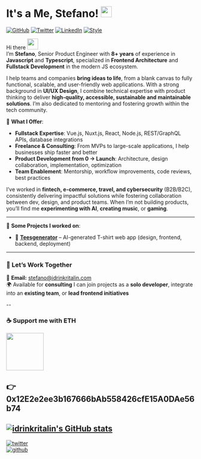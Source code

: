 # It's a Me, Stefano! <img src="https://github.com/TheDudeThatCode/TheDudeThatCode/blob/master/Assets/powerup.gif" width="29px">

[![GitHub](https://img.shields.io/badge/GitHub-@idrinkritalin-green)](https://github.com/idrinkritalin)
[![Twitter](https://img.shields.io/badge/Twitter-@idrinkritalin-blue)](https://twitter.com/idrinkritalin)
[![LinkedIn](https://img.shields.io/badge/Linked-In-blue)](https://www.linkedin.com/in/stveltri/)
[![Style](https://img.shields.io/badge/Dark%20Mode-111111.svg#gh-dark-mode-only)](https://github.com/settings/appearance#gh-dark-mode-only)

Hi there <img src="https://github.com/TheDudeThatCode/TheDudeThatCode/blob/master/Assets/Hi.gif" width="29px">  
I’m **Stefano**, Senior Product Engineer with **8+ years** of experience in **Javascript** and **Typescript**, specialized in **Frontend Architecture** and **Fullstack Development** in the modern JS ecosystem.

I help teams and companies **bring ideas to life**, from a blank canvas to fully functional, scalable, and user-friendly web applications.
With a strong background in **UI/UX Design**, I combine technical expertise with product thinking to deliver **high-quality, accessible, sustainable and maintainable solutions**.
I’m also dedicated to mentoring and fostering growth within the tech community.

💼 **What I Offer**:
- **Fullstack Expertise**: Vue.js, Nuxt.js, React, Node.js, REST/GraphQL APIs, database integrations
- **Freelance & Consulting**: From MVPs to large-scale applications, I help businesses ship faster and better
- **Product Development from 0 → Launch**: Architecture, design collaboration, implementation, optimization
- **Team Enablement**: Mentorship, workflow improvements, code reviews, best practices

I’ve worked in **fintech, e-commerce, travel, and cybersecurity** (B2B/B2C), consistently delivering impactful solutions while fostering collaboration between dev, design, and product teams.
When I’m not building products, you’ll find me **experimenting with AI**, **creating music**, or **gaming**.

---
🚀 **Some Projects I worked on**:
- 👕 [**Teesgenerator**](https://www.teesgenerator.com) – AI-generated T-shirt web app (design, frontend, backend, deployment)
---

### 💬 Let’s Work Together
📧 **Email:** stefano@idrinkritalin.com  
🌍 Available for **consulting**
I can join projects as a **solo developer**, integrate into an **existing team**, or **lead frontend initiatives**

--
### ☕ Support me with ETH
<img src="https://icons.iconarchive.com/icons/cjdowner/cryptocurrency-flat/1024/Ethereum-ETH-icon.png" width="100" height="100" />

👉 0x12E2e2ee3b167666bAb558426cfE15A0DAe56b74
---
[![idrinkritalin's GitHub stats](https://github-readme-stats.vercel.app/api?username=idrinkritalin&hide=contribs,issues&theme=tokyonight)](https://github.com/anuraghazra/github-readme-stats)
---
[![twitter](https://img.shields.io/twitter/follow/idrinkritalin?style=social)](https://twitter.com/idrinkritalin)  
[![github](https://img.shields.io/github/followers/idrinkritalin?style=social)](https://github.com/idrinkritalin)
